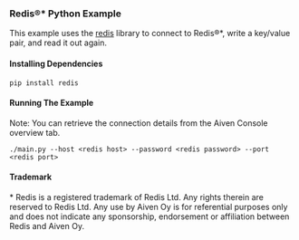 ### Redis®* Python Example

This example uses the [redis](https://pypi.org/project/redis/) library to connect to Redis®*, write a key/value pair, and read it out again.

#### Installing Dependencies  

```
pip install redis
```

#### Running The Example
Note: You can retrieve the connection details from the Aiven Console overview tab.
```
./main.py --host <redis host> --password <redis password> --port <redis port>
```

#### Trademark
\* Redis is a registered trademark of Redis Ltd. Any rights therein are reserved to Redis Ltd. Any use by Aiven Oy is for referential purposes only and does not indicate any sponsorship, endorsement or affiliation between Redis and Aiven Oy.